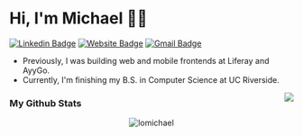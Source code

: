 # Hi, I'm Michael 👋🏼
[![Linkedin Badge](https://img.shields.io/badge/-mikealo-blue?style=flat&logo=Linkedin&logoColor=white&link=https://www.linkedin.com/in/mikealo/)](https://www.linkedin.com/in/mikealo/)
[![Website Badge](https://img.shields.io/badge/-lomikee.com-47CCCC?style=flat&logo=Google-Chrome&logoColor=white&link=https://lomikee.com)](https://lomikee.com)
[![Gmail Badge](https://img.shields.io/badge/-lomic8-c14438?style=flat&logo=Gmail&logoColor=white&link=mailto:lomic8@gmail.com)](mailto:lomic8@gmail.com)
<img src="https://komarev.com/ghpvc/?username=lomichael&style=flat-square&color=blue" alt=""/>

* Previously, I was building web and mobile frontends at Liferay and AyyGo.
* Currently, I'm finishing my B.S. in Computer Science at UC Riverside.

<img align="right" src="https://c.tenor.com/l_tQP6gd9AYAAAAC/hbo-watching.gif" />


### My Github Stats
<p align="center"> <img src="https://github-readme-stats.vercel.app/api?username=lomichael&show_icons=true&theme=gruvbox" alt="lomichael" />
